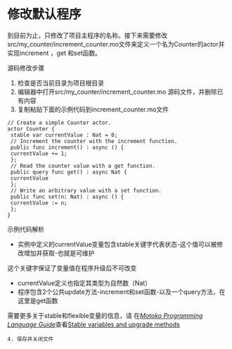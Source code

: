 # 修改默认程序



到目前为止，只修改了项目主程序的名称。接下来需要修改src/my\_counter/increment\_counter.mo文件来定义一个名为Counter的actor并实现increment ，get 和set函数。

源码修改步骤

1. 检查是否当前目录为项目根目录
2. 编辑器中打开src/my\_counter/increment\_counter.mo 源码文件，并删除已有内容
3. 复制粘贴下面的示例代码到increment\_counter.mo文件

```text
// Create a simple Counter actor.
actor Counter {
 stable var currentValue : Nat = 0;
 // Increment the counter with the increment function.
 public func increment() : async () {
 currentValue += 1;
 };
 // Read the counter value with a get function.
 public query func get() : async Nat {
 currentValue
 };
 // Write an arbitrary value with a set function.
 public func set(n: Nat) : async () {
 currentValue := n;
 };
}
```

示例代码解析

* 实例中定义的currentValue变量包含stable关键字代表状态-这个值可以被修改增加并获取-也就是可维护

这个关键字保证了变量值在程序升级后不可改变

* currentValue定义也指定其类型为自然数（Nat）
* 程序包含2个公共update方法-increment和set函数-以及一个query方法，在这里是get函数

需要更多关于stable和flexible变量的信息，请 在[_Motoko Programming Language Guide_](http://language-guide:motoko.html)查看[Stable variables and upgrade methods](http://language-guide:upgrades.html) 

    4. 保存并关闭文件

